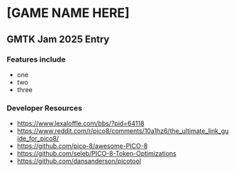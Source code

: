 # [GAME NAME HERE]
## GMTK Jam 2025 Entry
### Features include
- one
- two
- three

### Developer Resources
- https://www.lexaloffle.com/bbs/?pid=64118
- https://www.reddit.com/r/pico8/comments/10a1hz6/the_ultimate_link_guide_for_pico8/
- https://github.com/pico-8/awesome-PICO-8
- https://github.com/seleb/PICO-8-Token-Optimizations
- https://github.com/dansanderson/picotool
